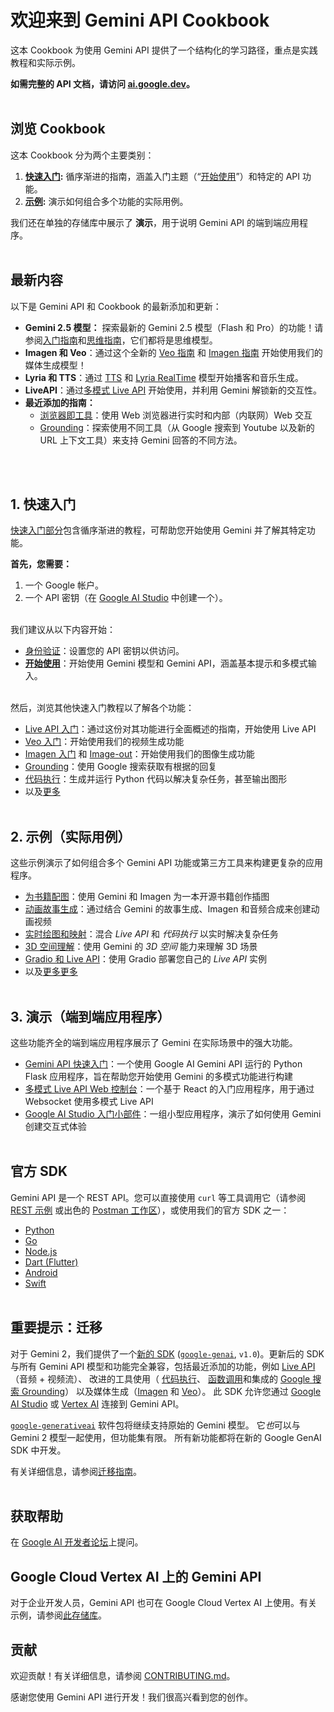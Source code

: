 # 欢迎来到 Gemini API Cookbook

这本 Cookbook 为使用 Gemini API 提供了一个结构化的学习路径，重点是实践教程和实际示例。

**如需完整的 API 文档，请访问 [ai.google.dev](https://ai.google.dev/gemini-api/docs)。**
<br><br>

## 浏览 Cookbook

这本 Cookbook 分为两个主要类别：

1.  **[快速入门](https://github.com/google-gemini/cookbook/tree/main/quickstarts/):**  循序渐进的指南，涵盖入门主题（“[开始使用](./quickstarts/Get_started.ipynb)”）和特定的 API 功能。
2.  **[示例](https://github.com/google-gemini/cookbook/tree/main/examples/):**  演示如何组合多个功能的实际用例。

我们还在单独的存储库中展示了 **演示**，用于说明 Gemini API 的端到端应用程序。
<br><br>

## 最新内容

以下是 Gemini API 和 Cookbook 的最新添加和更新：

* **Gemini 2.5 模型：** 探索最新的 Gemini 2.5 模型（Flash 和 Pro）的功能！请参阅[入门指南](./quickstarts/Get_started.ipynb)和[思维指南](./quickstarts/Get_started_thinking.ipynb)，它们都将是思维模型。
* **Imagen 和 Veo**：通过这个全新的 [Veo 指南](./quickstarts/Get_started_Veo.ipynb) 和 [Imagen 指南](./quickstarts/Get_started_imagen.ipynb) 开始使用我们的媒体生成模型！
* **Lyria 和 TTS**：通过 [TTS](./quickstarts/Get_started_TTS.ipynb) 和 [Lyria RealTime](./quickstarts/Get_started_LyriaRealTime.ipynb) 模型开始播客和音乐生成。
* **LiveAPI**：通过[多模式 Live API](./quickstarts/Get_started_LiveAPI.ipynb) 开始使用，并利用 Gemini 解锁新的交互性。
* **最近添加的指南：**
  * [浏览器即工具](./examples/Browser_as_a_tool.ipynb)：使用 Web 浏览器进行实时和内部（内联网）Web 交互
  * [Grounding](./quickstarts/Grounding.ipynb)：探索使用不同工具（从 Google 搜索到 Youtube 以及新的 URL 上下文工具）来支持 Gemini 回答的不同方法。

<br><br>

## 1. 快速入门

[快速入门部分](https://github.com/google-gemini/cookbook/tree/main/quickstarts/)包含循序渐进的教程，可帮助您开始使用 Gemini 并了解其特定功能。

**首先，您需要：**

1.  一个 Google 帐户。
2.  一个 API 密钥（在 [Google AI Studio](https://aistudio.google.com/app/apikey) 中创建一个）。
<br><br>

我们建议从以下内容开始：

*   [身份验证](./quickstarts/Authentication.ipynb)：设置您的 API 密钥以供访问。
*   [**开始使用**](./quickstarts/Get_started.ipynb)：开始使用 Gemini 模型和 Gemini API，涵盖基本提示和多模式输入。
<br><br>

然后，浏览其他快速入门教程以了解各个功能：
*  [Live API 入门](./quickstarts/Get_started_LiveAPI.ipynb)：通过这份对其功能进行全面概述的指南，开始使用 Live API
*  [Veo 入门](./quickstarts/Get_started_Veo.ipynb)：开始使用我们的视频生成功能
*  [Imagen 入门](./quickstarts/Get_started_imagen.ipynb) 和 [Image-out](./quickstarts/Image_out.ipynb)：开始使用我们的图像生成功能
*  [Grounding](./quickstarts/Search_Grounding.ipynb)：使用 Google 搜索获取有根据的回复
*  [代码执行](./quickstarts/Code_Execution.ipynb)：生成并运行 Python 代码以解决复杂任务，甚至输出图形
*  以及[更多](https://github.com/google-gemini/cookbook/tree/main/quickstarts/)
<br><br>

## 2. 示例（实际用例）

这些示例演示了如何组合多个 Gemini API 功能或第三方工具来构建更复杂的应用程序。
*  [为书籍配图](./examples/Book_illustration.ipynb)：使用 Gemini 和 Imagen 为一本开源书籍创作插图
*  [动画故事生成](./examples/Animated_Story_Video_Generation_gemini.ipynb)：通过结合 Gemini 的故事生成、Imagen 和音频合成来创建动画视频
*  [实时绘图和映射](./examples/LiveAPI_plotting_and_mapping.ipynb)：混合 *Live API* 和 *代码执行* 以实时解决复杂任务
*  [3D 空间理解](./examples/Spatial_understanding_3d.ipynb)：使用 Gemini 的 *3D 空间* 能力来理解 3D 场景
*  [Gradio 和 Live API](./examples/gradio_audio.py)：使用 Gradio 部署您自己的 *Live API* 实例
*  以及[更多更多](https://github.com/google-gemini/cookbook/tree/main/examples/)
<br><br>

## 3. 演示（端到端应用程序）

这些功能齐全的端到端应用程序展示了 Gemini 在实际场景中的强大功能。

*   [Gemini API 快速入门](https://github.com/google-gemini/gemini-api-quickstart)：一个使用 Google AI Gemini API 运行的 Python Flask 应用程序，旨在帮助您开始使用 Gemini 的多模式功能进行构建
*   [多模式 Live API Web 控制台](https://github.com/google-gemini/multimodal-live-api-web-console)：一个基于 React 的入门应用程序，用于通过 Websocket 使用多模式 Live API
*   [Google AI Studio 入门小部件](https://github.com/google-gemini/starter-applets)：一组小型应用程序，演示了如何使用 Gemini 创建交互式体验
<br><br>


## 官方 SDK

Gemini API 是一个 REST API。您可以直接使用 `curl` 等工具调用它（请参阅 [REST 示例](https://github.com/google-gemini/cookbook/tree/main/quickstarts/rest/) 或出色的 [Postman 工作区](https://www.postman.com/ai-on-postman/google-gemini-apis/overview)），或使用我们的官方 SDK 之一：
* [Python](https://github.com/googleapis/python-genai)
* [Go](https://github.com/google/generative-ai-go)
* [Node.js](https://github.com/google/generative-ai-js)
* [Dart (Flutter)](https://github.com/google/generative-ai-dart)
* [Android](https://github.com/google/generative-ai-android)
* [Swift](https://github.com/google/generative-ai-swift)
<br><br>


## 重要提示：迁移

对于 Gemini 2，我们提供了一个[新的 SDK](https://github.com/googleapis/python-genai)
(<code>[google-genai](https://pypi.org/project/google-genai/)</code>,
<code>v1.0</code>)。更新后的 SDK 与所有 Gemini API
模型和功能完全兼容，包括最近添加的功能，例如
[Live API](https://aistudio.google.com/live)（音频 + 视频流）、
改进的工具使用（
[代码执行](https://ai.google.dev/gemini-api/docs/code-execution?lang=python)、
[函数调用](https://ai.google.dev/gemini-api/docs/function-calling/tutorial?lang=python)和集成的
[Google 搜索 Grounding](https://ai.google.dev/gemini-api/docs/grounding?lang=python)）
以及媒体生成（[Imagen](https://ai.google.dev/gemini-api/docs/imagen) 和 [Veo](https://ai.google.dev/gemini-api/docs/video)）。
此 SDK 允许您通过
[Google AI Studio](https://aistudio.google.com/prompts/new_chat?model=gemini-2.0-flash-exp) 或
[Vertex AI](https://cloud.google.com/vertex-ai/generative-ai/docs/gemini-v2) 连接到 Gemini API。

<code>[google-generativeai](https://pypi.org/project/google-generativeai)</code>
软件包将继续支持原始的 Gemini 模型。
它*也*可以与 Gemini 2 模型一起使用，但功能集有限。
所有新功能都将在新的 Google GenAI SDK 中开发。

有关详细信息，请参阅[迁移指南](https://ai.google.dev/gemini-api/docs/migrate)。
<br><br>

## 获取帮助

在 [Google AI 开发者论坛](https://discuss.ai.google.dev/)上提问。

## Google Cloud Vertex AI 上的 Gemini API

对于企业开发人员，Gemini API 也可在 Google Cloud Vertex AI 上使用。有关示例，请参阅[此存储库](https://github.com/GoogleCloudPlatform/generative-ai)。

## 贡献

欢迎贡献！有关详细信息，请参阅 [CONTRIBUTING.md](CONTRIBUTING.md)。

感谢您使用 Gemini API 进行开发！我们很高兴看到您的创作。
